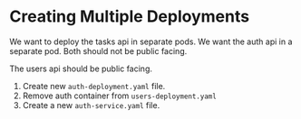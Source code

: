 # Creating Multiple Deployments

We want to deploy the tasks api in separate pods. We want the auth api in a separate pod. 
Both should not be public facing.

The users api should be public facing.

1. Create new `auth-deployment.yaml` file.
2. Remove auth container from `users-deployment.yaml`
3. Create a new `auth-service.yaml` file.

